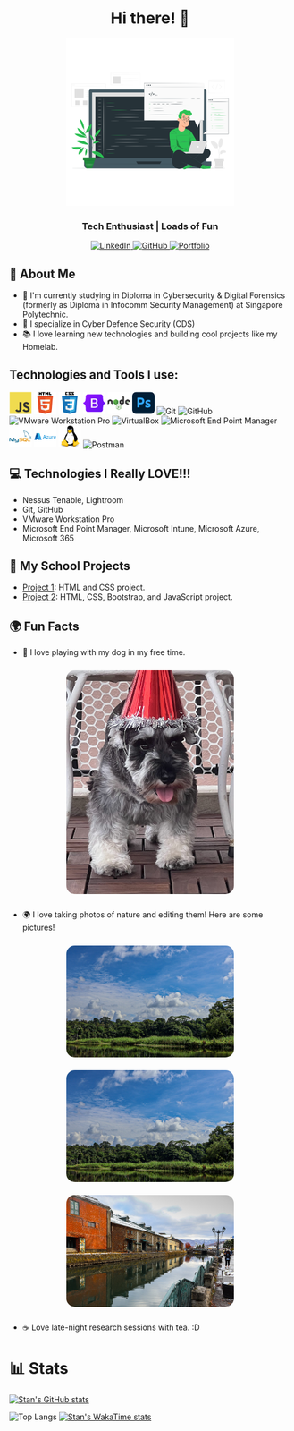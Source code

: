 <h1 align="center">Hi there! 👋</h1>
<div align="center">
  <img src="ProgrammingPIC.png" alt="Your Name" width="300" height="300"/>
</div>

<h3 align="center">Tech Enthusiast | Loads of Fun</h3>

<p align="center">
  <a href="https://www.linkedin.com/in/stanly-lau">
    <img src="https://img.shields.io/badge/LinkedIn-%230077B5.svg?&style=for-the-badge&logo=linkedin&logoColor=white" alt="LinkedIn">
  </a>
  <a href="https://github.com/StepSisStuck">
    <img src="https://img.shields.io/badge/GitHub-%23121011.svg?&style=for-the-badge&logo=github&logoColor=white" alt="GitHub">
  </a>
    <a href="https://stepsisstuck.github.io/Stanly"><img alt="Portfolio" title="Portfolio" src="https://img.shields.io/badge/-Portfolio-000000?style=for-the-badge&logo=koding&logoColor=white"/></a>
</p>



## 🚀 About Me

- 🌱 I'm currently studying in Diploma in Cybersecurity & Digital Forensics (formerly as Diploma in Infocomm Security Management) at Singapore Polytechnic.
- 💼 I specialize in Cyber Defence Security (CDS)
- 📚 I love learning new technologies and building cool projects like my Homelab.

## Technologies and Tools I use:
<p align="left">
    <!-- JavaScript -->
    <img src="https://raw.githubusercontent.com/devicons/devicon/master/icons/javascript/javascript-original.svg" alt="JavaScript" width="40" height="40"/>
      <!-- HTML -->
    <img src="https://raw.githubusercontent.com/devicons/devicon/master/icons/html5/html5-original-wordmark.svg" alt="HTML" width="40" height="40"/>
    <!-- CSS -->
    <img src="https://raw.githubusercontent.com/devicons/devicon/master/icons/css3/css3-original-wordmark.svg" alt="CSS" width="40" height="40"/>
    <!-- Bootstrap -->
    <img src="https://raw.githubusercontent.com/devicons/devicon/master/icons/bootstrap/bootstrap-original.svg"  alt="BS" width="40" height="40"/>
    <!-- Node.js -->
    <img src="https://raw.githubusercontent.com/devicons/devicon/master/icons/nodejs/nodejs-original-wordmark.svg" alt="Node.js" width="40" height="40"/>
    <!-- Photoshop -->
   <img src="https://raw.githubusercontent.com/devicons/devicon/master/icons/photoshop/photoshop-original.svg" alt="PS" width="40" height="40"/>
    <!-- Git -->
    <img src="https://www.vectorlogo.zone/logos/git-scm/git-scm-icon.svg" alt="Git" width="40" height="40"/>
    <!-- GitHub -->
    <img src="https://www.vectorlogo.zone/logos/github/github-icon.svg" alt="GitHub" width="40" height="40"/>
    <!-- VMware Workstation Pro -->
    <img src="https://upload.wikimedia.org/wikipedia/commons/thumb/5/5a/Vmware_workstation_16_icon.svg/2051px-Vmware_workstation_16_icon.svg.png" alt="VMware Workstation Pro" width="40" height="40"/> 
    <!-- VirtualBox -->
    <img src="https://www.vectorlogo.zone/logos/virtualbox/virtualbox-icon.svg" alt="VirtualBox" width="40" height="40"/>
    <!-- Microsoft End Point Manager -->
    <img src="https://www.vectorlogo.zone/logos/microsoft/microsoft-icon.svg" alt="Microsoft End Point Manager" width="40" height="40"/>
    <!-- MYSQL -->
    <img src="https://raw.githubusercontent.com/devicons/devicon/master/icons/mysql/mysql-original-wordmark.svg" alt="MYSQL" width="40" height="40"/>
    <!-- Azure -->
    <img src="https://raw.githubusercontent.com/devicons/devicon/master/icons/azure/azure-original-wordmark.svg" alt="Azure" width="40" height="40"/>
    <!-- Oracle Linux -->
    <img src="https://raw.githubusercontent.com/devicons/devicon/master/icons/linux/linux-original.svg" alt="Oracle Linux" width="40" height="40"/>
    <!-- Postman -->
    <img src="https://www.vectorlogo.zone/logos/getpostman/getpostman-icon.svg" alt="Postman" width="40" height="40"/>

    
</p>

## 💻 Technologies I Really **LOVE**!!!

- Nessus Tenable, Lightroom
- Git, GitHub
- VMware Workstation Pro
- Microsoft End Point Manager, Microsoft Intune, Microsoft Azure, Microsoft 365


## 🌟 My School Projects

- [Project 1](https://stepsisstuck.github.io/CA1-FED-SP-Y1/): HTML and CSS project.
- [Project 2](https://stepsisstuck.github.io/CA2-FED-SP-Y1/): HTML, CSS, Bootstrap, and JavaScript project.

## 🌍 Fun Facts

- 🐶 I love playing with my dog in my free time.
<div align="center">
  <img src="IMG_7922.jpg" alt="Nature 1" width="300" style="border-radius: 15px; margin: 10px;">
</div>

- 🌍 I love taking photos of nature and editing them!
Here are some pictures! 
<div align="center">
  <img src="Nature_Pulu.jpg" alt="Nature 1" width="300" style="border-radius: 15px; margin: 10px;">
  <img src="Nature_Pulu.jpg" alt="Nature 2" width="300" style="border-radius: 15px; margin: 10px;">
  <img src="Buildings_Japan.jpg" alt="Buildings in Japan" width="300" style="border-radius: 15px; margin: 10px;">
</div>

- ☕ Love late-night research sessions with tea. :D


# 📊 Stats 
[![Stan's GitHub stats](https://github-readme-stats.vercel.app/api?username=StepSisStuck&show_icons=true&theme=radical)]()

![Top Langs](https://github-readme-stats.vercel.app/api/top-langs/?username=StepSisStuck&layout=compact)
[![Stan's WakaTime stats](https://github-readme-stats.vercel.app/api/wakatime?username=StepSisStuck)]()